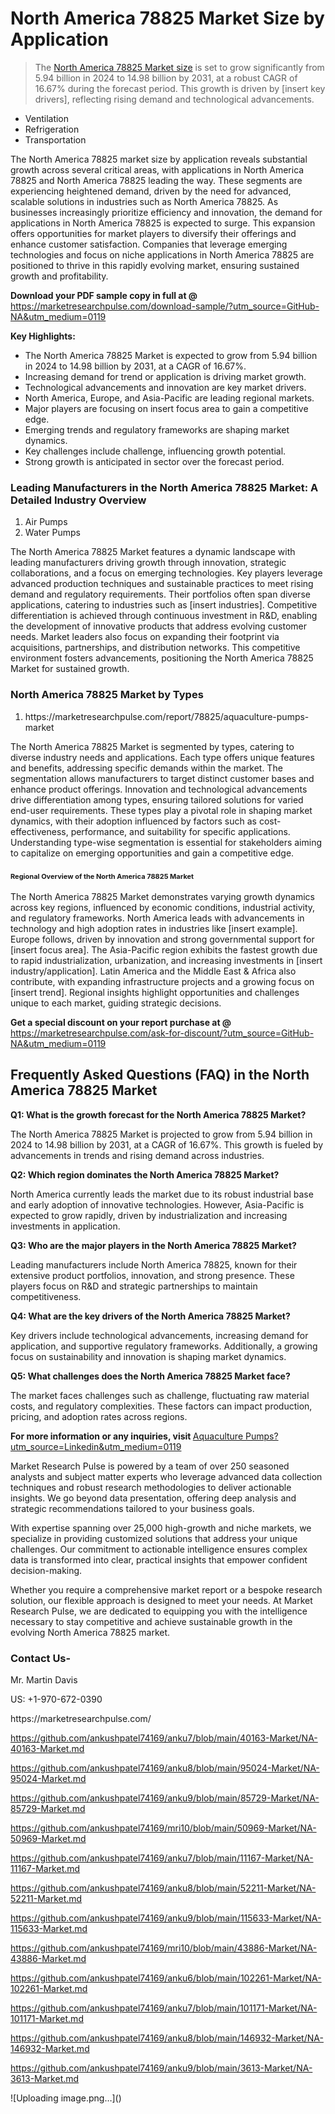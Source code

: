 <h1>North America 78825 Market&nbsp;Size by Application</h1><blockquote><p>The <a href="https://marketresearchpulse.com/download-sample/?utm_source=GitHub-NA&amp;utm_medium=0119">North America 78825 Market size</a> is set to grow significantly from 5.94 billion in 2024 to 14.98 billion by 2031, at a robust CAGR of 16.67% during the forecast period. This growth is driven by [insert key drivers], reflecting rising demand and technological advancements.</p></blockquote><ul><li>Ventilation<li> Refrigeration<li> Transportation</li></ul><p>The North America 78825 market size by application reveals substantial growth across several critical areas, with applications in North America 78825 and North America 78825 leading the way. These segments are experiencing heightened demand, driven by the need for advanced, scalable solutions in industries such as North America 78825. As businesses increasingly prioritize efficiency and innovation, the demand for applications in North America 78825 is expected to surge. This expansion offers opportunities for market players to diversify their offerings and enhance customer satisfaction. Companies that leverage emerging technologies and focus on niche applications in North America 78825 are positioned to thrive in this rapidly evolving market, ensuring sustained growth and profitability.</p><p><strong>Download your PDF sample copy in full at @ </strong><a href="https://marketresearchpulse.com/download-sample/?utm_source=GitHub-NA&amp;utm_medium=0119">https://marketresearchpulse.com/download-sample/?utm_source=GitHub-NA&amp;utm_medium=0119</a></p><p><strong>Key Highlights: </strong></p><ul><li>The North America 78825 Market is expected to grow from 5.94 billion in 2024 to 14.98 billion by 2031, at a CAGR of 16.67%.</li><li>Increasing demand for trend or application is driving market growth.</li><li>Technological advancements and innovation are key market drivers.</li><li>North America, Europe, and Asia-Pacific are leading regional markets.</li><li>Major players are focusing on insert focus area to gain a competitive edge.</li><li>Emerging trends and regulatory frameworks are shaping market dynamics.</li><li>Key challenges include challenge, influencing growth potential.</li><li>Strong growth is anticipated in sector over the forecast period.</li></ul><h3>Leading Manufacturers in the North America 78825 Market: A Detailed Industry Overview</h3><ol><li>Air Pumps<li> Water Pumps</li></ol><div class="flex max-w-full flex-col flex-grow"><div class="min-h-8 text-message flex w-full flex-col items-end gap-2 whitespace-normal break-words [.text-message+&amp;]:mt-5" dir="auto" data-message-author-role="assistant" data-message-id="fd8432e4-4910-450d-b182-61b7bfb0a01f" data-message-model-slug="gpt-4o"><div class="flex w-full flex-col gap-1 empty:hidden first:pt-[3px]"><div class="markdown prose w-full break-words dark:prose-invert light"><p>The North America 78825 Market features a dynamic landscape with leading manufacturers driving growth through innovation, strategic collaborations, and a focus on emerging technologies. Key players leverage advanced production techniques and sustainable practices to meet rising demand and regulatory requirements. Their portfolios often span diverse applications, catering to industries such as [insert industries]. Competitive differentiation is achieved through continuous investment in R&amp;D, enabling the development of innovative products that address evolving customer needs. Market leaders also focus on expanding their footprint via acquisitions, partnerships, and distribution networks. This competitive environment fosters advancements, positioning the North America 78825 Market for sustained growth.</p></div></div></div></div><h3>North America 78825 Market by Types</h3><ol><li>https://marketresearchpulse.com/report/78825/aquaculture-pumps-market</li></ol><div class="flex max-w-full flex-col flex-grow"><div class="min-h-8 text-message flex w-full flex-col items-end gap-2 whitespace-normal break-words [.text-message+&amp;]:mt-5" dir="auto" data-message-author-role="assistant" data-message-id="084470be-0bb7-4664-bddf-5156b4f41249" data-message-model-slug="gpt-4o-mini"><div class="flex w-full flex-col gap-1 empty:hidden first:pt-[3px]"><div class="markdown prose w-full break-words dark:prose-invert light"><p>The North America 78825 Market is segmented by types, catering to diverse industry needs and applications. Each type offers unique features and benefits, addressing specific demands within the market. The segmentation allows manufacturers to target distinct customer bases and enhance product offerings. Innovation and technological advancements drive differentiation among types, ensuring tailored solutions for varied end-user requirements. These types play a pivotal role in shaping market dynamics, with their adoption influenced by factors such as cost-effectiveness, performance, and suitability for specific applications. Understanding type-wise segmentation is essential for stakeholders aiming to capitalize on emerging opportunities and gain a competitive edge.</p></div></div></div></div><h3><span style="font-size: 11px;">Regional Overview of the North America 78825 Market</span></h3><div class="flex max-w-full flex-col flex-grow"><div class="min-h-8 text-message flex w-full flex-col items-end gap-2 whitespace-normal break-words [.text-message+&amp;]:mt-5" dir="auto" data-message-author-role="assistant" data-message-id="e9038762-ce64-4e30-91c9-9bd413514231" data-message-model-slug="gpt-4o-mini"><div class="flex w-full flex-col gap-1 empty:hidden first:pt-[3px]"><div class="markdown prose w-full break-words dark:prose-invert light"><p>The North America 78825 Market demonstrates varying growth dynamics across key regions, influenced by economic conditions, industrial activity, and regulatory frameworks. North America leads with advancements in technology and high adoption rates in industries like [insert example]. Europe follows, driven by innovation and strong governmental support for [insert focus area]. The Asia-Pacific region exhibits the fastest growth due to rapid industrialization, urbanization, and increasing investments in [insert industry/application]. Latin America and the Middle East &amp; Africa also contribute, with expanding infrastructure projects and a growing focus on [insert trend]. Regional insights highlight opportunities and challenges unique to each market, guiding strategic decisions.</p></div></div></div></div><p><strong>Get a special discount on your report purchase at @ </strong><a href="https://marketresearchpulse.com/ask-for-discount/?utm_source=GitHub-NA&amp;utm_medium=0119">https://marketresearchpulse.com/ask-for-discount/?utm_source=GitHub-NA&amp;utm_medium=0119</a></p><h2>Frequently Asked Questions (FAQ) in the North America 78825 Market</h2><p><strong>Q1: What is the growth forecast for the North America 78825 Market?</strong></p><p>The North America 78825 Market is projected to grow from 5.94 billion in 2024 to 14.98 billion by 2031, at a CAGR of 16.67%. This growth is fueled by advancements in trends and rising demand across industries.</p><p><strong>Q2: Which region dominates the North America 78825 Market?</strong></p><p>North America currently leads the market due to its robust industrial base and early adoption of innovative technologies. However, Asia-Pacific is expected to grow rapidly, driven by industrialization and increasing investments in application.</p><p><strong>Q3: Who are the major players in the North America 78825 Market?</strong></p><p>Leading manufacturers include North America 78825, known for their extensive product portfolios, innovation, and strong presence. These players focus on R&amp;D and strategic partnerships to maintain competitiveness.</p><p><strong>Q4: What are the key drivers of the North America 78825 Market?</strong></p><p>Key drivers include technological advancements, increasing demand for application, and supportive regulatory frameworks. Additionally, a growing focus on sustainability and innovation is shaping market dynamics.</p><p><strong>Q5: What challenges does the North America 78825 Market face?</strong></p><p>The market faces challenges such as challenge, fluctuating raw material costs, and regulatory complexities. These factors can impact production, pricing, and adoption rates across regions.</p><p><strong>For more information or any inquiries, visit&nbsp;</strong><a href="Aquaculture Pumps?utm_source=Linkedin&utm_medium=0119">Aquaculture Pumps?utm_source=Linkedin&utm_medium=0119</a></p><p>Market Research Pulse is powered by a team of over 250 seasoned analysts and subject matter experts who leverage advanced data collection techniques and robust research methodologies to deliver actionable insights. We go beyond data presentation, offering deep analysis and strategic recommendations tailored to your business goals.</p><p>With expertise spanning over 25,000 high-growth and niche markets, we specialize in providing customized solutions that address your unique challenges. Our commitment to actionable intelligence ensures complex data is transformed into clear, practical insights that empower confident decision-making.</p><p>Whether you require a comprehensive market report or a bespoke research solution, our flexible approach is designed to meet your needs. At Market Research Pulse, we are dedicated to equipping you with the intelligence necessary to stay competitive and achieve sustainable growth in the evolving North America 78825 market.</p><h3><strong>Contact Us-</strong></h3><p>Mr. Martin Davis</p><p>US: +1-970-672-0390</p><p>https://marketresearchpulse.com/</p><p><a href="https://github.com/ankushpatel74169/anku7/blob/main/40163-Market/NA-40163-Market.md">https://github.com/ankushpatel74169/anku7/blob/main/40163-Market/NA-40163-Market.md</a></p><p><a href="https://github.com/ankushpatel74169/anku8/blob/main/95024-Market/NA-95024-Market.md">https://github.com/ankushpatel74169/anku8/blob/main/95024-Market/NA-95024-Market.md</a></p><p><a href="https://github.com/ankushpatel74169/anku9/blob/main/85729-Market/NA-85729-Market.md">https://github.com/ankushpatel74169/anku9/blob/main/85729-Market/NA-85729-Market.md</a></p><p><a href="https://github.com/ankushpatel74169/mri10/blob/main/50969-Market/NA-50969-Market.md">https://github.com/ankushpatel74169/mri10/blob/main/50969-Market/NA-50969-Market.md</a></p><p><a href="https://github.com/ankushpatel74169/anku7/blob/main/11167-Market/NA-11167-Market.md">https://github.com/ankushpatel74169/anku7/blob/main/11167-Market/NA-11167-Market.md</a></p><p><a href="https://github.com/ankushpatel74169/anku8/blob/main/52211-Market/NA-52211-Market.md">https://github.com/ankushpatel74169/anku8/blob/main/52211-Market/NA-52211-Market.md</a></p><p><a href="https://github.com/ankushpatel74169/anku9/blob/main/115633-Market/NA-115633-Market.md">https://github.com/ankushpatel74169/anku9/blob/main/115633-Market/NA-115633-Market.md</a></p><p><a href="https://github.com/ankushpatel74169/mri10/blob/main/43886-Market/NA-43886-Market.md">https://github.com/ankushpatel74169/mri10/blob/main/43886-Market/NA-43886-Market.md</a></p><p><a href="https://github.com/ankushpatel74169/anku6/blob/main/102261-Market/NA-102261-Market.md">https://github.com/ankushpatel74169/anku6/blob/main/102261-Market/NA-102261-Market.md</a></p><p><a href="https://github.com/ankushpatel74169/anku7/blob/main/101171-Market/NA-101171-Market.md">https://github.com/ankushpatel74169/anku7/blob/main/101171-Market/NA-101171-Market.md</a></p><p><a href="https://github.com/ankushpatel74169/anku8/blob/main/146932-Market/NA-146932-Market.md">https://github.com/ankushpatel74169/anku8/blob/main/146932-Market/NA-146932-Market.md</a></p><p><a href="https://github.com/ankushpatel74169/anku9/blob/main/3613-Market/NA-3613-Market.md">https://github.com/ankushpatel74169/anku9/blob/main/3613-Market/NA-3613-Market.md</a></p>
![Uploading image.png…]()
